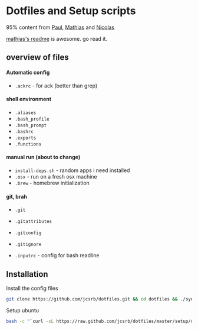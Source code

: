 # Dotfiles and Setup scripts 

95% content from
[Paul](https://github.com/paulirish/dotfiles),
[Mathias](https://github.com/mathiasbynens/dotfiles/)
and [Nicolas](https://github.com/bevacqua/dotfiles)

[mathias's readme](https://github.com/mathiasbynens/dotfiles/) is awesome. go read it.


## overview of files

####  Automatic config
* `.ackrc` - for ack (better than grep)

#### shell environment
* `.aliases`
* `.bash_profile`
* `.bash_prompt`
* `.bashrc`
* `.exports`
* `.functions`

#### manual run (about to change)
* `install-deps.sh` - random apps i need installed
* `.osx` - run on a fresh osx machine
* `.brew` - homebrew initialization

#### git, brah
* `.git`
* `.gitattributes`
* `.gitconfig`
* `.gitignore`

* `.inputrc` - config for bash readline


## Installation

Install the config files
```bash
git clone https://github.com/jcsrb/dotfiles.git && cd dotfiles && ./sync.sh
```

Setup ubuntu 
```bash
bash -c "`curl -sL https://raw.github.com/jcsrb/dotfiles/master/setup/ubuntu.sh`"
```

